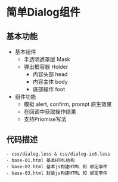 # 简单Dialog组件

## 基本功能
- 基本组件
	- 半透明遮罩层 Mask
	- 弹出框容器 Holder
		- 内容头部 head
		- 内容主体 body
		- 底部操作 foot
- 组件功能
	- 模拟 alert, confirm, prompt 原生效果
	- 在回调中获取操作结果
	- 支持Priomise写法

## 代码描述
    - css/dialog.less & css/dialog-ie6.less
    - base-01.html 基本HTML结构
    - base-02.html 基本js构建HTML 和 绑定事件
    - base-03.html 封装js构建HTML 和 绑定事件